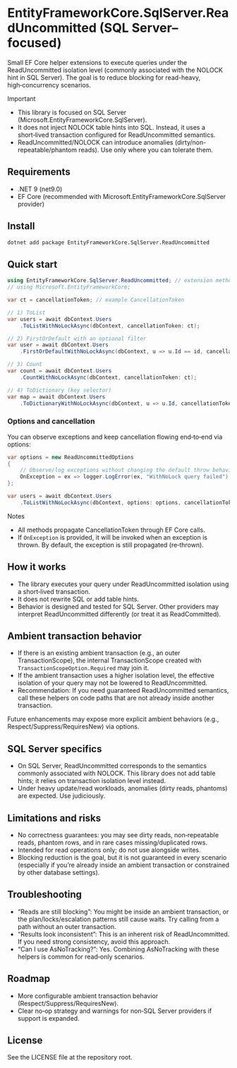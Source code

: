 ﻿# EntityFrameworkCore.SqlServer.ReadUncommitted (SQL Server–focused)

Small EF Core helper extensions to execute queries under the ReadUncommitted isolation level (commonly associated with the NOLOCK hint in SQL Server). The goal is to reduce blocking for read-heavy, high‑concurrency scenarios.

Important
- This library is focused on SQL Server (Microsoft.EntityFrameworkCore.SqlServer).
- It does not inject NOLOCK table hints into SQL. Instead, it uses a short‑lived transaction configured for ReadUncommitted semantics.
- ReadUncommitted/NOLOCK can introduce anomalies (dirty/non-repeatable/phantom reads). Use only where you can tolerate them.

## Requirements

- .NET 9 (net9.0)
- EF Core (recommended with Microsoft.EntityFrameworkCore.SqlServer provider)

## Install

```bash
dotnet add package EntityFrameworkCore.SqlServer.ReadUncommitted
```

## Quick start

```csharp
using EntityFrameworkCore.SqlServer.ReadUncommitted; // extension methods
// using Microsoft.EntityFrameworkCore;

var ct = cancellationToken; // example CancellationToken

// 1) ToList
var users = await dbContext.Users
    .ToListWithNoLockAsync(dbContext, cancellationToken: ct);

// 2) FirstOrDefault with an optional filter
var user = await dbContext.Users
    .FirstOrDefaultWithNoLockAsync(dbContext, u => u.Id == id, cancellationToken: ct);

// 3) Count
var count = await dbContext.Users
    .CountWithNoLockAsync(dbContext, cancellationToken: ct);

// 4) ToDictionary (key selector)
var map = await dbContext.Users
    .ToDictionaryWithNoLockAsync(dbContext, u => u.Id, cancellationToken: ct);
```

### Options and cancellation

You can observe exceptions and keep cancellation flowing end‑to‑end via options:

```csharp
var options = new ReadUncommittedOptions
{
    // Observe/log exceptions without changing the default throw behavior
    OnException = ex => logger.LogError(ex, "WithNoLock query failed")
};

var users = await dbContext.Users
    .ToListWithNoLockAsync(dbContext, options: options, cancellationToken: ct);
```

Notes
- All methods propagate CancellationToken through EF Core calls.
- If `OnException` is provided, it will be invoked when an exception is thrown. By default, the exception is still propagated (re‑thrown).

## How it works

- The library executes your query under ReadUncommitted isolation using a short‑lived transaction.
- It does not rewrite SQL or add table hints.
- Behavior is designed and tested for SQL Server. Other providers may interpret ReadUncommitted differently (or treat it as ReadCommitted).

## Ambient transaction behavior

- If there is an existing ambient transaction (e.g., an outer TransactionScope), the internal TransactionScope created with `TransactionScopeOption.Required` may join it.
- If the ambient transaction uses a higher isolation level, the effective isolation of your query may not be lowered to ReadUncommitted.
- Recommendation: If you need guaranteed ReadUncommitted semantics, call these helpers on code paths that are not already inside another transaction.

Future enhancements may expose more explicit ambient behaviors (e.g., Respect/Suppress/RequiresNew) via options.

## SQL Server specifics

- On SQL Server, ReadUncommitted corresponds to the semantics commonly associated with NOLOCK. This library does not add table hints; it relies on transaction isolation level instead.
- Under heavy update/read workloads, anomalies (dirty reads, phantoms) are expected. Use judiciously.

## Limitations and risks

- No correctness guarantees: you may see dirty reads, non‑repeatable reads, phantom rows, and in rare cases missing/duplicated rows.
- Intended for read operations only; do not use alongside writes.
- Blocking reduction is the goal, but it is not guaranteed in every scenario (especially if you’re already inside an ambient transaction or constrained by other database settings).

## Troubleshooting

- “Reads are still blocking”: You might be inside an ambient transaction, or the plan/locks/escalation patterns still cause waits. Try calling from a path without an outer transaction.
- “Results look inconsistent”: This is an inherent risk of ReadUncommitted. If you need strong consistency, avoid this approach.
- “Can I use AsNoTracking?”: Yes. Combining AsNoTracking with these helpers is common for read‑only scenarios.

## Roadmap

- More configurable ambient transaction behavior (Respect/Suppress/RequiresNew).
- Clear no‑op strategy and warnings for non‑SQL Server providers if support is expanded.

## License

See the LICENSE file at the repository root.

